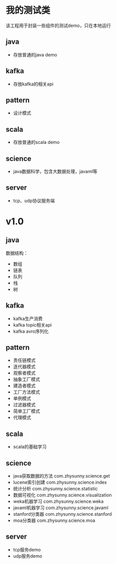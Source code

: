 # 我的测试类

该工程用于封装一些组件的测试demo，只在本地运行

## java

* 存放普通的java demo

## kafka

* 存放kafka的相关api

## pattern

* 设计模式

## scala

* 存放普通的scala demo

## science

* java数据科学，包含大数据处理，javaml等

## server

* tcp、udp协议服务端

# v1.0

## java

数据结构：

* 数组
* 链表
* 队列
* 栈
* 树

## kafka

* kafka生产消费
* kafka topic相关api
* kafka avro序列化

## pattern

* 责任链模式
* 迭代器模式
* 观察者模式
* 抽象工厂模式
* 建造者模式
* 工厂方法模式
* 单例模式
* 过滤器模式
* 简单工厂模式
* 代理模式

## scala

* scala的基础学习

## science

* java获取数据的方法 com.zhysunny.science.get
* lucene索引创建 com.zhysunny.science.index
* 统计分析 com.zhysunny.science.statistic
* 数据可视化 com.zhysunny.science.visualization
* weka机器学习 com.zhysunny.science.weka
* javaml机器学习 com.zhysunny.science.javaml
* stanford分类器 com.zhysunny.science.stanford
* moa分类器 com.zhysunny.science.moa

## server

* tcp服务demo
* udp服务demo